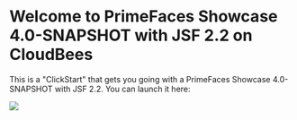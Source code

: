 # Welcome to PrimeFaces Showcase 4.0-SNAPSHOT with JSF 2.2 on CloudBees

This is a "ClickStart" that gets you going with a PrimeFaces Showcase 4.0-SNAPSHOT with JSF 2.2. You can launch it here:

<a href="https://grandcentral.cloudbees.com/?CB_clickstart=https://raw.github.com/CloudBees-community/primefaces-showcase-clickstart/master/clickstart.json"><img src="https://d3ko533tu1ozfq.cloudfront.net/clickstart/deployInstantly.png"/></a>

